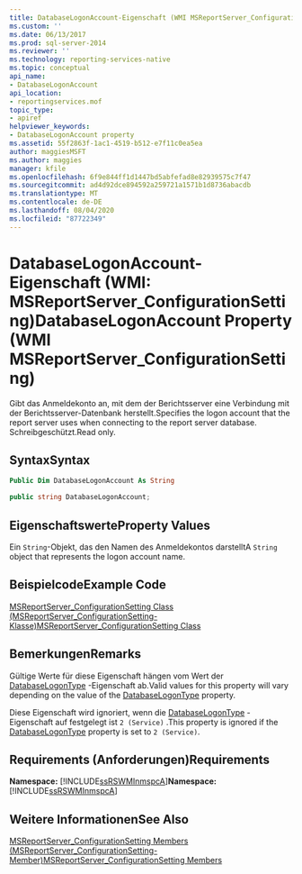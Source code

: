 ```yaml
---
title: DatabaseLogonAccount-Eigenschaft (WMI MSReportServer_ConfigurationSetting) | Microsoft-Dokumentation
ms.custom: ''
ms.date: 06/13/2017
ms.prod: sql-server-2014
ms.reviewer: ''
ms.technology: reporting-services-native
ms.topic: conceptual
api_name:
- DatabaseLogonAccount
api_location:
- reportingservices.mof
topic_type:
- apiref
helpviewer_keywords:
- DatabaseLogonAccount property
ms.assetid: 55f2863f-1ac1-4519-b512-e7f11c0ea5ea
author: maggiesMSFT
ms.author: maggies
manager: kfile
ms.openlocfilehash: 6f9e844ff1d1447bd5abfefad8e82939575c7f47
ms.sourcegitcommit: ad4d92dce894592a259721a1571b1d8736abacdb
ms.translationtype: MT
ms.contentlocale: de-DE
ms.lasthandoff: 08/04/2020
ms.locfileid: "87722349"
---
```

# <a name="databaselogonaccount-property-wmi-msreportserver_configurationsetting"></a><span data-ttu-id="89bdd-102">DatabaseLogonAccount-Eigenschaft (WMI: MSReportServer_ConfigurationSetting)</span><span class="sxs-lookup"><span data-stu-id="89bdd-102">DatabaseLogonAccount Property (WMI MSReportServer_ConfigurationSetting)</span></span>
  <span data-ttu-id="89bdd-103">Gibt das Anmeldekonto an, mit dem der Berichtsserver eine Verbindung mit der Berichtsserver-Datenbank herstellt.</span><span class="sxs-lookup"><span data-stu-id="89bdd-103">Specifies the logon account that the report server uses when connecting to the report server database.</span></span> <span data-ttu-id="89bdd-104">Schreibgeschützt.</span><span class="sxs-lookup"><span data-stu-id="89bdd-104">Read only.</span></span>  
  
## <a name="syntax"></a><span data-ttu-id="89bdd-105">Syntax</span><span class="sxs-lookup"><span data-stu-id="89bdd-105">Syntax</span></span>  
  
```vb  
Public Dim DatabaseLogonAccount As String  
```  
  
```csharp  
public string DatabaseLogonAccount;  
```  
  
## <a name="property-values"></a><span data-ttu-id="89bdd-106">Eigenschaftswerte</span><span class="sxs-lookup"><span data-stu-id="89bdd-106">Property Values</span></span>  
 <span data-ttu-id="89bdd-107">Ein `String`-Objekt, das den Namen des Anmeldekontos darstellt</span><span class="sxs-lookup"><span data-stu-id="89bdd-107">A `String` object that represents the logon account name.</span></span>  
  
## <a name="example-code"></a><span data-ttu-id="89bdd-108">Beispielcode</span><span class="sxs-lookup"><span data-stu-id="89bdd-108">Example Code</span></span>  
 [<span data-ttu-id="89bdd-109">MSReportServer_ConfigurationSetting Class (MSReportServer_ConfigurationSetting-Klasse)</span><span class="sxs-lookup"><span data-stu-id="89bdd-109">MSReportServer_ConfigurationSetting Class</span></span>](msreportserver-configurationsetting-class.md)  
  
## <a name="remarks"></a><span data-ttu-id="89bdd-110">Bemerkungen</span><span class="sxs-lookup"><span data-stu-id="89bdd-110">Remarks</span></span>  
 <span data-ttu-id="89bdd-111">Gültige Werte für diese Eigenschaft hängen vom Wert der [DatabaseLogonType](configurationsetting-property-databaselogontype.md) -Eigenschaft ab.</span><span class="sxs-lookup"><span data-stu-id="89bdd-111">Valid values for this property will vary depending on the value of the [DatabaseLogonType](configurationsetting-property-databaselogontype.md) property.</span></span>  
  
 <span data-ttu-id="89bdd-112">Diese Eigenschaft wird ignoriert, wenn die [DatabaseLogonType](configurationsetting-property-databaselogontype.md) -Eigenschaft auf festgelegt ist `2 (Service)` .</span><span class="sxs-lookup"><span data-stu-id="89bdd-112">This property is ignored if the [DatabaseLogonType](configurationsetting-property-databaselogontype.md) property is set to `2 (Service)`.</span></span>  
  
## <a name="requirements"></a><span data-ttu-id="89bdd-113">Requirements (Anforderungen)</span><span class="sxs-lookup"><span data-stu-id="89bdd-113">Requirements</span></span>  
 <span data-ttu-id="89bdd-114">**Namespace:** [!INCLUDE[ssRSWMInmspcA](../../includes/ssrswminmspca-md.md)]</span><span class="sxs-lookup"><span data-stu-id="89bdd-114">**Namespace:** [!INCLUDE[ssRSWMInmspcA](../../includes/ssrswminmspca-md.md)]</span></span>  
  
## <a name="see-also"></a><span data-ttu-id="89bdd-115">Weitere Informationen</span><span class="sxs-lookup"><span data-stu-id="89bdd-115">See Also</span></span>  
 [<span data-ttu-id="89bdd-116">MSReportServer_ConfigurationSetting Members (MSReportServer_ConfigurationSetting-Member)</span><span class="sxs-lookup"><span data-stu-id="89bdd-116">MSReportServer_ConfigurationSetting Members</span></span>](msreportserver-configurationsetting-members.md)  
  
  
